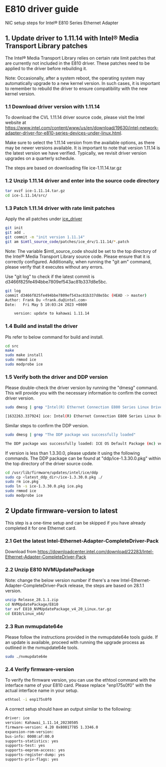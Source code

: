 # E810 driver guide

NIC setup steps for Intel® E810 Series Ethernet Adapter

## 1. Update driver to 1.11.14 with Intel® Media Transport Library patches

The Intel® Media Transport Library relies on certain rate limit patches that are currently not included in the E810 driver. These patches need to be applied to the driver before rebuilding it.

Note: Occasionally, after a system reboot, the operating system may automatically upgrade to a new kernel version. In such cases, it is important to remember to rebuild the driver to ensure compatibility with the new kernel version.

### 1.1 Download driver version with 1.11.14

To download the CVL 1.11.14 driver source code, please visit the Intel website at <https://www.intel.com/content/www/us/en/download/19630/intel-network-adapter-driver-for-e810-series-devices-under-linux.html>.

Make sure to select the 1.11.14 version from the available options, as there may be newer versions available. It is important to note that version 1.11.14 is the latest version we have verified. Typically, we revisit driver version upgrades on a quarterly schedule.

The steps are based on downloading file ice-1.11.14.tar.gz

### 1.2 Unzip 1.11.14 driver and enter into the source code directory

```bash
tar xvzf ice-1.11.14.tar.gz
cd ice-1.11.14/src/
```

### 1.3 Patch 1.11.14 driver with rate limit patches

Apply the all patches under [ice_driver](../patches/ice_drv/1.11.14/)

```bash
git init
git add .
git commit -m "init version 1.11.14"
git am $imtl_source_code/patches/ice_drv/1.11.14/*.patch
```

Note: The variable $imtl_source_code should be set to the top directory of the Intel® Media Transport Library source code. Please ensure that it is correctly configured. Additionally, when running the "git am" command, please verify that it executes without any errors.

Use "git log" to check if the latest commit is d3466f825fe494bbe7809ef543ac81b337d8e5bc.

```bash
git log
commit d3466f825fe494bbe7809ef543ac81b337d8e5bc (HEAD -> master)
Author: Frank Du <frank.du@intel.com>
Date:   Fri May 5 10:03:24 2023 +0800

    version: update to kahawai 1.11.14
```

### 1.4 Build and install the driver

Pls refer to below command for build and install.

```bash
cd src
make
sudo make install
sudo rmmod ice
sudo modprobe ice
```

### 1.5 Verify both the driver and DDP version

Please double-check the driver version by running the "dmesg" command. This will provide you with the necessary information to confirm the correct driver version.

```bash
sudo dmesg | grep "Intel(R) Ethernet Connection E800 Series Linux Driver"
```

```bash
[1632263.337924] ice: Intel(R) Ethernet Connection E800 Series Linux Driver - version Kahawai_1.11.14_20230505
```

Similar steps to confirm the DDP version.

```bash
sudo dmesg | grep "The DDP package was successfully loaded"
```

```bash
The DDP package was successfully loaded: ICE OS Default Package (mc) version 1.3.30.0
```

If version is less than 1.3.30.0, please update it using the following commands. The DDP package can be found at "ddp/ice-1.3.30.0.pkg" within the top directory of the driver source code.

```bash
cd /usr/lib/firmware/updates/intel/ice/ddp
sudo cp <latest_ddp_dir>/ice-1.3.30.0.pkg ./
sudo rm ice.pkg
sudo ln -s ice-1.3.30.0.pkg ice.pkg
sudo rmmod ice
sudo modprobe ice
```

## 2 Update firmware-version to latest

This step is a one-time setup and can be skipped if you have already completed it for one Ethernet card.

### 2.1 Get the latest Intel-Ethernet-Adapter-CompleteDriver-Pack

Download from <https://downloadcenter.intel.com/download/22283/Intel-Ethernet-Adapter-CompleteDriver-Pack>

### 2.2 Unzip E810 NVMUpdatePackage

Note: change the below version number if there's a new Intel-Ethernet-Adapter-CompleteDriver-Pack release, the steps are based on 28.1.1 version.

```bash
unzip Release_28.1.1.zip
cd NVMUpdatePackage/E810
tar xvf E810_NVMUpdatePackage_v4_20_Linux.tar.gz
cd E810/Linux_x64/
```

### 2.3 Run nvmupdate64e

Please follow the instructions provided in the nvmupdate64e tools guide. If an update is available, proceed with running the upgrade process as outlined in the nvmupdate64e tools.

```bash
sudo ./nvmupdate64e
```

### 2.4 Verify firmware-version

To verify the firmware version, you can use the ethtool command with the interface name of your E810 card. Please replace "enp175s0f0" with the actual interface name in your setup.

```bash
ethtool -i enp175s0f0
```

A correct setup should have an output similar to the following:

```bash
driver: ice
version: Kahawai_1.11.14_20230505
firmware-version: 4.20 0x80017785 1.3346.0
expansion-rom-version:
bus-info: 0000:af:00.0
supports-statistics: yes
supports-test: yes
supports-eeprom-access: yes
supports-register-dump: yes
supports-priv-flags: yes
```
